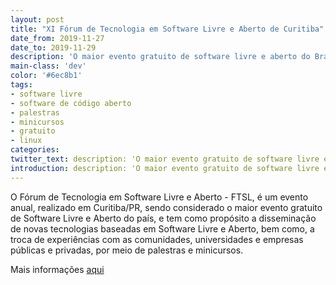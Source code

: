 ```yaml
---
layout: post
title: "XI Fórum de Tecnologia em Software Livre e Aberto de Curitiba"
date_from: 2019-11-27
date_to: 2019-11-29
description: 'O maior evento gratuito de software livre e aberto do Brasil.'
main-class: 'dev'
color: '#6ec8b1'
tags:
- software livre
- software de código aberto
- palestras
- minicursos
- gratuito
- linux
categories:
twitter_text: description: 'O maior evento gratuito de software livre e aberto do Brasil.'
introduction: description: 'O maior evento gratuito de software livre e aberto do Brasil.'
---
```


O Fórum de Tecnologia em Software Livre e Aberto - FTSL, é um evento anual, realizado em Curitiba/PR, sendo considerado o maior evento gratuito de Software Livre e Aberto do país, e tem como propósito a disseminação de novas tecnologias baseadas em Software Livre e Aberto, bem como, a troca de experiências com as comunidades, universidades e empresas públicas e privadas, por meio de palestras e minicursos.
 

 Mais informações [aqui](http://www.ftsl.org.br/ftsl11)
